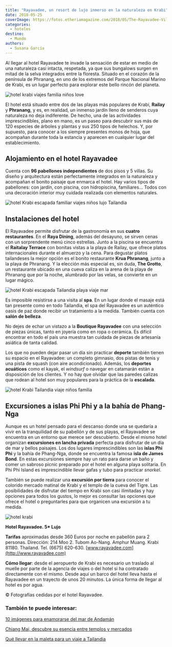 ```yaml
---
title: "Rayavadee, un resort de lujo inmerso en la naturaleza en Krabi"
date: 2018-05-25
coverImage: https://fotos.etheriamagazine.com/2018/05/The-Rayavadee-Villa_Exterior-Morning_Fotor-e1555063028881.jpg
categories: 
  - hoteles
destino: 
  - Mundo
authors: 
  - Susana García
---
```


Al llegar al hotel Rayavadee te invade la sensación de estar en medio de una naturaleza 
casi intacta, respetada, ya que sus bungalows surgen en mitad de la selva integrados 
entre la floresta. Situado en el corazón de la península de Phranang, en uno de los 
extremos del Parque Nacional Marino de Krabi, es un lugar perfecto para explorar este 
bello rincón del planeta. 

![hotel krabi viajes familia niños love](https://fotos.etheriamagazine.com/2018/05/Rayavadee-monos.jpg "Los monos te acompañarán en tu estancia en el hotel Rayavadee.")

El hotel está situado entre dos de las playas más populares de Krabi, **Railay** y 
**Phranang**, y es, en realidad, un inmenso jardín lleno de senderos cuya naturaleza no 
deja indiferente. De hecho, una de las actividades imprescindibles, plano en mano, es un 
paseo para descubrir sus más de 120 especies de árboles y plantas y sus 250 tipos de 
helechos. Y, por supuesto, para conocer a los siempre presentes monos de hoja, que 
acompañan durante toda la estancia y aparecen en cualquier lugar del establecimiento. 

## Alojamiento en el hotel Rayavadee

Cuenta con **96 pabellones independientes** de dos pisos y 5 villas. Su diseño y 
arquitectura están perfectamente integrados en la naturaleza y acompañan el bonito 
paisaje que enmarca el hotel. Hay varios tipos de pabellones: con jardín, con piscina, 
con hidropiscina, familiares… Todos con una decoración interior muy cuidada realizada 
con elementos naturales. 

![hotel Krabi escapada familiar viajes niños lujo Tailandia](https://fotos.etheriamagazine.com/2018/05/Rayavadee-family-room.jpg "Family Room con piscina")

## Instalaciones del hotel

El Rayavadee permite disfrutar de la gastronomía en sus **cuatro restaurantes**. En el 
**Raya Dining**, además del desayuno, se sirven cenas con un sorprendente menú cinco 
estrellas. Junto a la piscina se encuentra el **Raitalay Terrace** con bonitas vistas a 
la playa de Railay, que ofrece platos internacionales durante el almuerzo y la cena. 
Para degustar platos tailandeses la mejor opción es el bonito restaurante **Krua 
Phranang**, junto a la playa de Phranang. Y la elección más especial es, sin duda, **The 
Grotto**, un restaurante ubicado en una cueva caliza en la arena de la playa de Phranang 
que por la noche, alumbrado por las velas, se convierte en un lugar mágico. 

![hotel Krabi escapada Tailandia playa viaje mar](https://fotos.etheriamagazine.com/2018/05/Rayavadee-The-Grotto.jpg "The Grotto")

Es imposible resistirse a una visita al **spa**. En un lugar donde el masaje está tan 
presente como en todo Tailandia, el spa del Rayavadee es un auténtico oasis de paz donde 
recibir un tratamiento a la medida. También cuenta con **salón de belleza**. 

No dejes de echar un vistazo a la **Boutique Rayavadee** con una selección de piezas 
únicas, tanto en joyería como en ropa o cerámica. Es difícil encontrar en todo el país 
una muestra tan cuidada de piezas de artesanía asiática de tanta calidad. 

Los que no pueden dejar pasar un día sin practicar **deporte** también tienen su espacio 
en el Rayavadee: un completo gimnasio, dos pistas de tenis y una pista de squash (con 
aire acondicionado). Además, los **deportes acuáticos** como el kayak, el _windsurf_ o 
navegar en catamarán están a disposición de los clientes. Y no hay que olvidar que las 
paredes calizas que rodean al hotel son muy populares para la práctica de la 
**escalada**. 

![hotel Krabi Tailandia viaje niños familia](https://fotos.etheriamagazine.com/2018/05/Rayavadee-piscina.jpg "Vistas desde la piscina del hotel Rayavadee.")

## Excursiones a islas Phi Phi y a la bahía de Phang-Nga

Aunque es un hotel pensado para el descanso donde una se quedaría a vivir en la 
tranquilidad de su pabellón y de sus playas, el Rayavadee se encuentra en un entorno que 
merece ser descubierto. Desde el mismo hotel organizan **excursiones en lancha privada** 
perfecta para disfrutar de un día de mar y bellos paisajes. Los dos lugares 
imprescindibles son las **islas Phi Phi** y la bahía de Phang-Nga, donde se encuentra la 
famosa **isla de James Bond**. En estas excursiones siempre hay un rato para darse un 
baño y comer un sabroso picnic preparado por el hotel en alguna playa solitaria. En Phi 
Phi Island es imprescindible llevar gafas y tubo para practicar _snorkel_. 

También se puede realizar una **excursión por tierra** para conocer el colorido mercado 
matinal de Krabi y el templo de la cueva del Tigre. Las posibilidades de disfrutar del 
tiempo en Krabi son casi ilimitadas y hay opciones para todos los gustos, lo mejor es 
consultar las opciones que ofrece el hotel o preguntarles para que organicen una 
excursión a tu medida. 

![hotel krabi](https://fotos.etheriamagazine.com/2018/05/The-Rayavadee-Villa_Exterior-Morning_Fotor-e1555063028881.jpg "Villa cerca de la playa en el hotel Rayavadee.")

**Hotel Rayavadee. 5\* Lujo** 

**Tarifas** aproximadas desde 360 Euros por noche en pabellón para 2 personas. 
Dirección: 214 Moo 2. Tubom Ao-Nang. Amphur Muang. Krabi 81180. Thailand. Tel. (6675) 
620-630. [www.rayavadee.com](http://www.rayavadee.com) 

**Cómo llegar**: desde el aeropuerto de Krabi es necesario un traslado al muelle por 
parte de la agencia de viajes o del hotel si ha contratado directamente con el mismo. 
Desde aquí un barco del hotel lleva hasta el Rayavadee en un trayecto de unos 20 
minutos. La única forma de llegar al hotel es por agua. 

© Fotografías cedidas por el hotel Rayavadee. 

### También te puede interesar:

[10 imágenes para enamorarse del mar de 
Andamán](https://etheriamagazine.com/2018/06/16/viaje-parejas-mar-de-andaman/) 

[Chiang Mai, descubre su esencia entre templos y 
mercados](https://etheriamagazine.com/2021/01/08/chiang-mai-explora-en-3-dias-la-tailandia-mas-espiritual/) 

[Qué llevar en la maleta para un viaje a 
Tailandia](https://etheriamagazine.com/2020/01/02/que-llevar-en-maleta-viaje-tailandia/)
